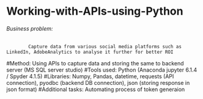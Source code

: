 # Working-with-APIs-using-Python
###### Business problem: 
            Capture data from various social media platforms such as LinkedIn, AdobeAnalytics to analyse it further for better ROI
#Method: 
            Using APIs to capture data and storing the same to backend server (MS SQL server studio)
#Tools used: 
            Python (Anaconda jupyter 6.1.4 / Spyder 4.1.5)
#Libraries: 
            Numpy, Pandas, datetime, requests (API connection), pyodbc (backend DB connection), json (storing response in json format)
#Additional tasks:
            Automating process of token generaion

